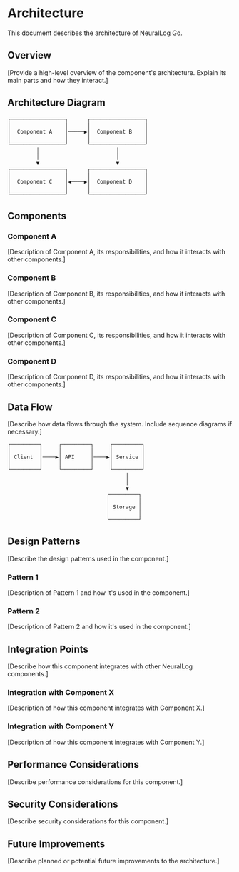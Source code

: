 # Architecture

This document describes the architecture of NeuralLog Go.

## Overview

[Provide a high-level overview of the component's architecture. Explain its main parts and how they interact.]

## Architecture Diagram

```
┌─────────────────┐      ┌─────────────────┐
│                 │      │                 │
│  Component A    │─────▶│  Component B    │
│                 │      │                 │
└─────────────────┘      └─────────────────┘
         │                        │
         │                        │
         ▼                        ▼
┌─────────────────┐      ┌─────────────────┐
│                 │      │                 │
│  Component C    │◀────▶│  Component D    │
│                 │      │                 │
└─────────────────┘      └─────────────────┘
```

## Components

### Component A

[Description of Component A, its responsibilities, and how it interacts with other components.]

### Component B

[Description of Component B, its responsibilities, and how it interacts with other components.]

### Component C

[Description of Component C, its responsibilities, and how it interacts with other components.]

### Component D

[Description of Component D, its responsibilities, and how it interacts with other components.]

## Data Flow

[Describe how data flows through the system. Include sequence diagrams if necessary.]

```
┌─────────┐     ┌─────────┐     ┌─────────┐
│         │     │         │     │         │
│ Client  │────▶│ API     │────▶│ Service │
│         │     │         │     │         │
└─────────┘     └─────────┘     └─────────┘
                                     │
                                     │
                                     ▼
                               ┌─────────┐
                               │         │
                               │ Storage │
                               │         │
                               └─────────┘
```

## Design Patterns

[Describe the design patterns used in the component.]

### Pattern 1

[Description of Pattern 1 and how it's used in the component.]

### Pattern 2

[Description of Pattern 2 and how it's used in the component.]

## Integration Points

[Describe how this component integrates with other NeuralLog components.]

### Integration with Component X

[Description of how this component integrates with Component X.]

### Integration with Component Y

[Description of how this component integrates with Component Y.]

## Performance Considerations

[Describe performance considerations for this component.]

## Security Considerations

[Describe security considerations for this component.]

## Future Improvements

[Describe planned or potential future improvements to the architecture.]
